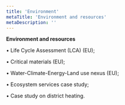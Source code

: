 ```yaml
---
title: 'Environment'
metaTitle: 'Environment and resources'
metaDescription: ''
---
```


**Environment and resources**

•	Life Cycle Assessment (LCA) (EU);

•	Critical materials (EU);

•	Water-Climate-Energy-Land use nexus (EU);

•	Ecosystem services case study;

•	Case study on district heating.
